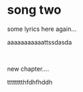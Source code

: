 # song two
some lyrics here again...

aaaaaaaaaaattssdasda

&nbsp;

new chapter....

tttttttthfdhfhddh